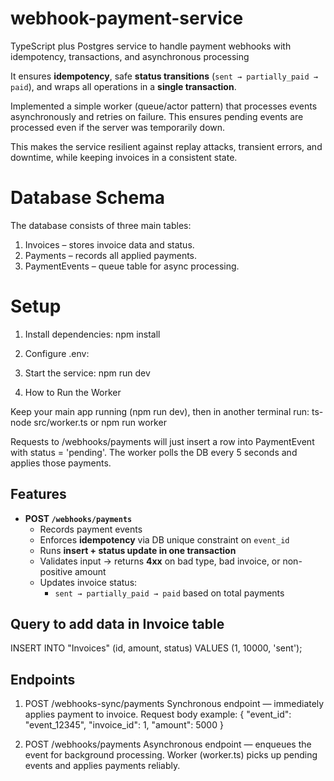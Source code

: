 # webhook-payment-service
TypeScript plus Postgres service to handle payment webhooks with idempotency, transactions, and asynchronous processing

It ensures **idempotency**, safe **status transitions** (`sent → partially_paid → paid`), and wraps all operations in a **single transaction**.  

Implemented a simple worker (queue/actor pattern) that processes events asynchronously and retries on failure. This ensures pending events are processed even if the server was temporarily down.

This makes the service resilient against replay attacks, transient errors, and downtime, while keeping invoices in a consistent state.

# Database Schema

The database consists of three main tables:

1. Invoices – stores invoice data and status.
2. Payments – records all applied payments.
3. PaymentEvents – queue table for async processing.

# Setup
1. Install dependencies:
   npm install

2. Configure .env:

3. Start the service:
   npm run dev

4. How to Run the Worker

Keep your main app running (npm run dev), then in another terminal run:
ts-node src/worker.ts or npm run worker

Requests to /webhooks/payments will just insert a row into PaymentEvent with status = 'pending'.
The worker polls the DB every 5 seconds and applies those payments.

## Features
- **POST `/webhooks/payments`**
  - Records payment events
  - Enforces **idempotency** via DB unique constraint on `event_id`
  - Runs **insert + status update in one transaction**
  - Validates input → returns **4xx** on bad type, bad invoice, or non-positive amount
  - Updates invoice status:
    - `sent → partially_paid → paid` based on total payments



## Query to add data in Invoice table 
INSERT INTO "Invoices" (id, amount, status) VALUES (1, 10000, 'sent');

## Endpoints
1. POST /webhooks-sync/payments
Synchronous endpoint — immediately applies payment to invoice.
Request body example:
{
  "event_id": "event_12345",
  "invoice_id": 1,
  "amount": 5000
}

2. POST /webhooks/payments
Asynchronous endpoint — enqueues the event for background processing.
Worker (worker.ts) picks up pending events and applies payments reliably.


